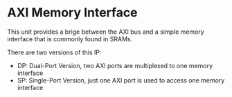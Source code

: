# AXI Memory Interface

This unit provides a brige between the AXI bus and a simple memory interface
that is commonly found in SRAMs.

There are two versions of this IP:

- DP: Dual-Port Version, two AXI ports are multiplexed to one memory interface
- SP: Single-Port Version, just one AXI port is used to access one memory interface
